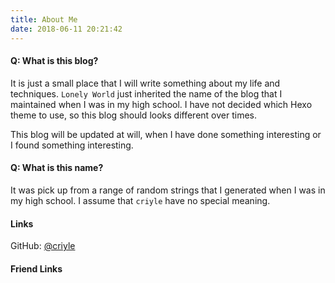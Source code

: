 ```yaml
---
title: About Me
date: 2018-06-11 20:21:42
---
```


#### Q: What is this blog?

It is just a small place that I will write something about my life and techniques. `Lonely World` just inherited the name of the blog that I maintained when I was in my high school. I have not decided which Hexo theme to use, so this blog should looks different over times.

This blog will be updated at will, when I have done something interesting or I found something interesting.

#### Q: What is this name?

It was pick up from a range of random strings that I generated when I was in my high school. I assume that `criyle` have no special meaning.

#### Links

GitHub: [@criyle](http://github.com/criyle)

#### Friend Links
